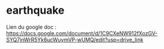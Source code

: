 # earthquake

Lien du google doc : 
https://docs.google.com/document/d/1C9CXeNW912fXozGV-SYQ7jnWrR5Yk6ucWuymVP-wUMQ/edit?usp=drive_link

